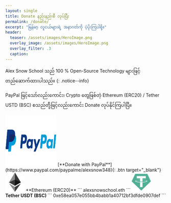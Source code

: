 ```yaml
---
layout: single
title: Donate နည်းနည်းစီ လုပ်ပြီး
permalink: /donate/
excerpt: "မြန်မာ့ လူငယ်များရဲ့ အနာဂတ်ကို ပံ့ပိုးကြပါစို့။"
header:
  teaser: /assets/images/HeroImage.png
  overlay_image: /assets/images/HeroImage.png
  overlay_filter: .3
  caption:
---
```


Alex Snow School သည် 100 % Open-Source Technology များဖြင့် တည်ဆောက်ထားပါသည်။
{: .notice--info}

<p>PayPal ဖြင့်သော်လည်းကောင်း၊ Crypto တွေဖြစ်တဲ့ Ethereum (ERC20) / Tether USTD (BSC) စသည်တို့်ဖြင့်လည်းကောင်း Donate လုပ်နိုင်ကြပါပြီ။</p>

<img src="/assets/images/paypal.png" alt="Donate with PayPal" width="160" height="160" >
[**Donate with PayPal**](https://www.paypal.com/paypalme/alexsnow348){: .btn target="_blank"}
<i class='fas fa-chevron-circle-right'></i>


<img src="/assets/images/ether.png" alt="Ethereum ECR20" width="60" height="60">
**Ethereum (ERC20)**
```
alexsnowschool.eth
```

<img src="/assets/images/usdt.png" alt="USDT BSC" width="60" height="60">
<strong> Tether USDT (BSC) </strong>
```
0xe58ea057e055bb4babb1a40712bf3dfde0907def
```

